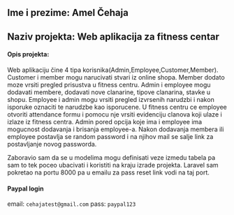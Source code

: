## Ime i prezime: Amel Čehaja
## Naziv projekta: Web aplikacija za fitness centar
#### Opis projekta:
Web aplikaciju čine 4 tipa korisnika(Admin,Employee,Customer,Member). Customer i member mogu narucivati stvari iz online shopa. Member dodato moze vrsiti pregled prisustva u fitness centru. Admin i employee mogu dodavati membere, dodavati nove clanarine, tipove clanarina, stavke u shopu. Employee i admin mogu vrsiti  pregled izvrsenih narudzbi i nakon isporuke oznaciti te narudzbe kao isporucene. U fitness centru ce employee otvoriti attendance formu i pomocu nje vrsiti evidenciju clanova koji ulaze i izlaze iz fitness centra. Admin pored opcija koje ima i employee ima mogucnost dodavanja i brisanja employee-a. Nakon dodavanja membera ili employee postavlja se random password i na njihov mail se salje link za postavljanje novog passworda. 

Zaboravio sam da se u modelima mogu definisati veze izmedu tabela pa sam to tek poceo ubacivati i koristiti na kraju izrade projekta. Laravel sam pokretao na portu 8000 pa u emailu za pass reset link vodi na taj port.

#### Paypal login 
email: ``cehajatest@gmail.com`` 
pass: ``paypal123``
